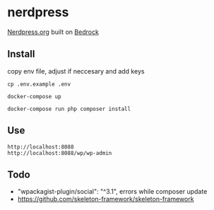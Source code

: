 # nerdpress

[Nerdpress.org](http://nerdpress.org) built on [Bedrock](https://roots.io/bedrock/)

## Install

copy env file, adjust if neccesary and add keys

    cp .env.example .env
    
    docker-compose up

    docker-compose run php composer install

## Use

    http://localhost:8088
    http://localhost:8088/wp/wp-admin

## Todo

- "wpackagist-plugin/social": "^3.1", errors while composer update
- https://github.com/skeleton-framework/skeleton-framework
